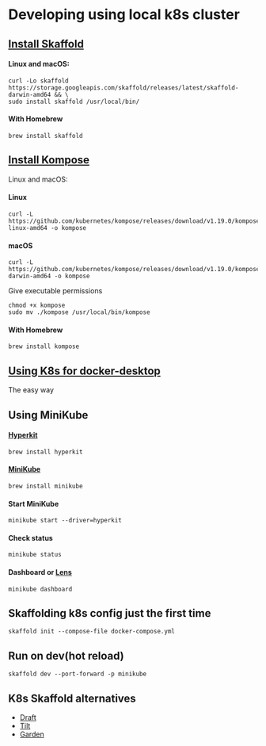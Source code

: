 # Developing using local k8s cluster

## [Install Skaffold](https://skaffold.dev/docs/install/)
#### Linux and macOS:
```
curl -Lo skaffold https://storage.googleapis.com/skaffold/releases/latest/skaffold-darwin-amd64 && \
sudo install skaffold /usr/local/bin/
```
#### With Homebrew
```
brew install skaffold
```

## [Install Kompose](https://kompose.io/installation/)
Linux and macOS:
#### Linux
```
curl -L https://github.com/kubernetes/kompose/releases/download/v1.19.0/kompose-linux-amd64 -o kompose
```
#### macOS
```
curl -L https://github.com/kubernetes/kompose/releases/download/v1.19.0/kompose-darwin-amd64 -o kompose
```
Give executable permissions
```
chmod +x kompose
sudo mv ./kompose /usr/local/bin/kompose
```
#### With Homebrew
```
brew install kompose
```

## [Using K8s for docker-desktop](https://www.docker.com/products/kubernetes)
The easy way

## Using MiniKube
#### [Hyperkit](https://minikube.sigs.k8s.io/docs/drivers/hyperkit/)
```
brew install hyperkit
```
#### [MiniKube](https://kubernetes.io/es/docs/tasks/tools/install-minikube/)
```
brew install minikube
```
#### Start MiniKube
```
minikube start --driver=hyperkit
```
#### Check status
```
minikube status
```
#### Dashboard or [Lens](https://k8slens.dev/)
```
minikube dashboard
```

## Skaffolding k8s config just the first time
```
skaffold init --compose-file docker-compose.yml
```

## Run on dev(hot reload)
```
skaffold dev --port-forward -p minikube
```

## K8s Skaffold alternatives

* [Draft](https://draft.sh/)
* [Tilt](https://tilt.dev/)
* [Garden](https://garden.io/)
